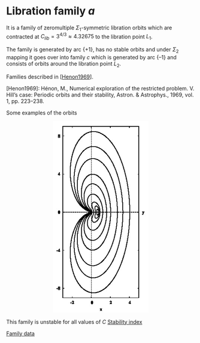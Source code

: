 # Libration family *a*

It is a family of zeromultiple $\Sigma_1$-symmetric libration orbits which are contracted at $С_{lib} = 3^{4/3} \approx 4.32675$ to the libration point $L_1$. 

The family is generated by arc $\{+1\}$, has no stable orbits and under $\Sigma_2$ mapping it goes over into family *с* which is generated by arc $\{–1\}$ and consists of orbits around the libration point $L_2$. 

Families described in [[Henon1969](Henon1969)].

[Henon1969]: Hénon, M., Numerical exploration of the restricted problem. V. Hill’s case: Periodic orbits and their stability, Astron. & Astrophys., 1969, vol. 1, pp. 223–238. 


Some examples of the orbits 
<center>
<img src="./a_orbits.jpg">
</center>

This family is unstable for all values of $C$ [Stability index](./astab.pdf)


[Family data](./a.dat)

